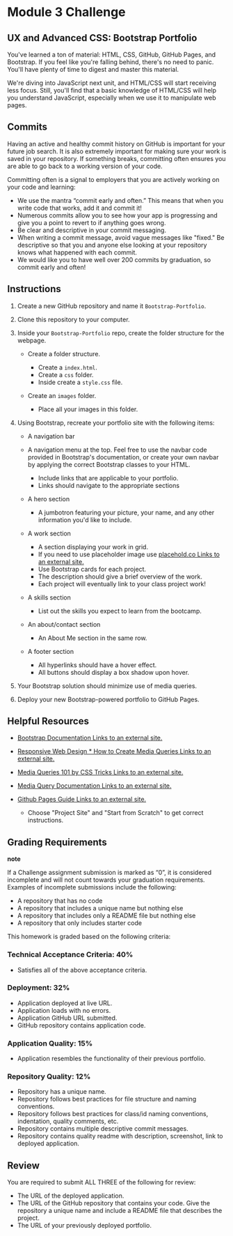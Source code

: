 # Module 3 Challenge

## UX and Advanced CSS: Bootstrap Portfolio

You've learned a ton of material: HTML, CSS, GitHub, GitHub Pages, and Bootstrap. If you feel like you're falling behind, there's no need to panic. You'll have plenty of time to digest and master this material.

We're diving into JavaScript next unit, and HTML/CSS will start receiving less focus. Still, you'll find that a basic knowledge of HTML/CSS will help you understand JavaScript, especially when we use it to manipulate web pages.

## Commits

Having an active and healthy commit history on GitHub is important for your future job search. It is also extremely important for making sure your work is saved in your repository. If something breaks, committing often ensures you are able to go back to a working version of your code.

Committing often is a signal to employers that you are actively working on your code and learning:

- We use the mantra “commit early and often.” This means that when you write code that works, add it and commit it!
- Numerous commits allow you to see how your app is progressing and give you a point to revert to if anything goes wrong.
- Be clear and descriptive in your commit messaging.
- When writing a commit message, avoid vague messages like "fixed." Be descriptive so that you and anyone else looking at your repository knows what happened with each commit.
- We would like you to have well over 200 commits by graduation, so commit early and often!

## Instructions

1.  Create a new GitHub repository and name it `Bootstrap-Portfolio`.
2.  Clone this repository to your computer.
3.  Inside your `Bootstrap-Portfolio` repo, create the folder structure for the webpage.

    - Create a folder structure.

      - Create a `index.html`.
      - Create a `css` folder.
      - Inside create a `style.css` file.

    - Create an `images` folder.

      - Place all your images in this folder.

4.  Using Bootstrap, recreate your portfolio site with the following items:

    - A navigation bar
    - A navigation menu at the top. Feel free to use the navbar code provided in Bootstrap's documentation, or create your own navbar by applying the correct Bootstrap classes to your HTML.

      - Include links that are applicable to your portfolio.
      - Links should navigate to the appropriate sections

    - A hero section

      - A jumbotron featuring your picture, your name, and any other information you'd like to include.

    - A work section

      - A section displaying your work in grid.
      - If you need to use placeholder image use [placehold.co Links to an external site.](https://placehold.co/)
      - Use Bootstrap cards for each project.
      - The description should give a brief overview of the work.
      - Each project will eventually link to your class project work!

    - A skills section

      - List out the skills you expect to learn from the bootcamp.

    - An about/contact section

      - An About Me section in the same row.

    - A footer section

      - All hyperlinks should have a hover effect.
      - All buttons should display a box shadow upon hover.

5.  Your Bootstrap solution should minimize use of media queries.
6.  Deploy your new Bootstrap-powered portfolio to GitHub Pages.

## Helpful Resources

- [Bootstrap Documentation Links to an external site.](https://getbootstrap.com/docs/5.3/getting-started/introduction/)
- [Responsive Web Design \* How to Create Media Queries Links to an external site.](https://www.youtube.com/watch?v=5xzaGSYd7jM)
- [Media Queries 101 by CSS Tricks Links to an external site.](https://css-tricks.com/css-media-queries/)
- [Media Query Documentation Links to an external site.](https://www.w3schools.com/css/css_rwd_mediaqueries.asp)
- [Github Pages Guide Links to an external site.](https://pages.github.com/)

  - Choose "Project Site" and "Start from Scratch" to get correct instructions.

## Grading Requirements

**note**

If a Challenge assignment submission is marked as “0”, it is considered incomplete and will not count towards your graduation requirements. Examples of incomplete submissions include the following:

- A repository that has no code
- A repository that includes a unique name but nothing else
- A repository that includes only a README file but nothing else
- A repository that only includes starter code

This homework is graded based on the following criteria:

### Technical Acceptance Criteria: 40%

- Satisfies all of the above acceptance criteria.

### Deployment: 32%

- Application deployed at live URL.
- Application loads with no errors.
- Application GitHub URL submitted.
- GitHub repository contains application code.

### Application Quality: 15%

- Application resembles the functionality of their previous portfolio.

### Repository Quality: 12%

- Repository has a unique name.
- Repository follows best practices for file structure and naming conventions.
- Repository follows best practices for class/id naming conventions, indentation, quality comments, etc.
- Repository contains multiple descriptive commit messages.
- Repository contains quality readme with description, screenshot, link to deployed application.

## Review

You are required to submit ALL THREE of the following for review:

- The URL of the deployed application.
- The URL of the GitHub repository that contains your code. Give the repository a unique name and include a README file that describes the project.
- The URL of your previously deployed portfolio.
